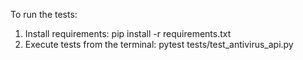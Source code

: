 To run the tests:

1. Install requirements: pip install -r requirements.txt
2. Execute tests from the terminal: pytest tests/test_antivirus_api.py